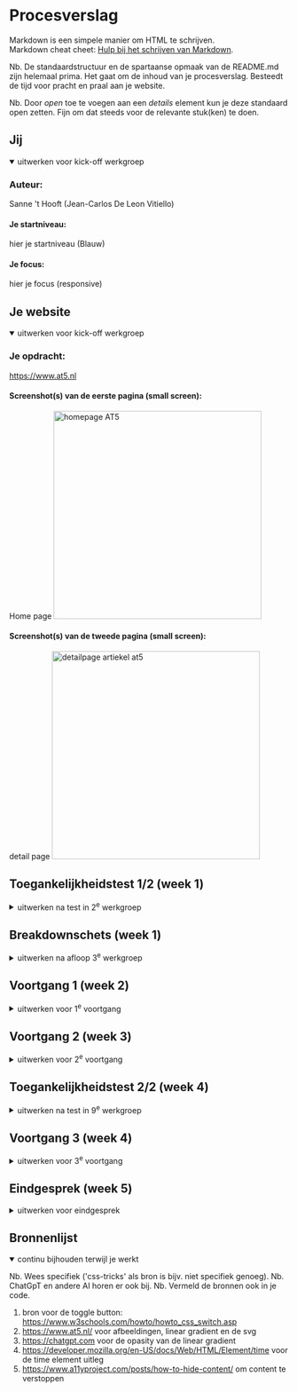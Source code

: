 # Procesverslag
Markdown is een simpele manier om HTML te schrijven.  
Markdown cheat cheet: [Hulp bij het schrijven van Markdown](https://github.com/adam-p/markdown-here/wiki/Markdown-Cheatsheet).

Nb. De standaardstructuur en de spartaanse opmaak van de README.md zijn helemaal prima. Het gaat om de inhoud van je procesverslag. Besteedt de tijd voor pracht en praal aan je website.

Nb. Door *open* toe te voegen aan een *details* element kun je deze standaard open zetten. Fijn om dat steeds voor de relevante stuk(ken) te doen.





## Jij

<details open>
  <summary>uitwerken voor kick-off werkgroep</summary>

  ### Auteur:
  Sanne 't Hooft (Jean-Carlos De Leon Vitiello)

  #### Je startniveau:
  hier je startniveau (Blauw)

  #### Je focus:
  hier je focus (responsive)
 
</details>





## Je website

<details open>
  <summary>uitwerken voor kick-off werkgroep</summary>

  ### Je opdracht:
  https://www.at5.nl

  #### Screenshot(s) van de eerste pagina (small screen): 
  Home page
  <img src="readme-images/Frame 2.png" width="375px" alt="homepage AT5">

  #### Screenshot(s) van de tweede pagina (small screen):
  detail page 
  <img src="readme-images/Frame 4.png" width="375px" alt="detailpage artiekel at5">
 
</details>



## Toegankelijkheidstest 1/2 (week 1)

<details>
  <summary>uitwerken na test in 2<sup>e</sup> werkgroep</summary>

  ### Bevindingen
  - de meeste titels zijn H1
  - er zitten veel errors
  - screen reader skipt de knop actueel.
  - at5 gebruikjt de standaard browser focus state


</details>



## Breakdownschets (week 1)

<details>
  <summary>uitwerken na afloop 3<sup>e</sup> werkgroep</summary>

  ### de hele pagina: 
  <img src="readme-images/Frame 1.png" width="375px" alt="breakdown van de hele pagina">

  ### dynamisch deel (bijv menu): 
  <img src="readme-images/Untitled.jpg" width="375px" alt="breakdown van een dynamisch deel">

</details>





## Voortgang 1 (week 2)

<details>
  <summary>uitwerken voor 1<sup>e</sup> voortgang</summary>

  ### Stand van zaken
  <img src="readme-images/Scherm­afbeelding 2024-10-29 om 17.06.14.png" width="375px" alt="uitomst opdracht 1">


  ### Agenda voor meeting
  samen met je groepje opstellen

  | Jean-Carlo     | Mila               | Teun         | philene          |
  | ---            | ---                | ---          | ---              |
  | HTML/CSS       | hoe maak je gebruik|              |                  |
  | Checken        |van screenreader.   | afwezig      | afwezig          |
  |positionabsolute| Github uploaden    |              |                  |
   grid              werkt niet.

  ### Verslag van meeting
  hier na afloop snel de uitkomsten van de meeting vastleggen

  - Ik moet letten op de volgorde van mijn html eerst de htjes en dan de ptjes
  - meer wit ruimte tussen codes om het overzichtelijk te houden
  - ruim de code op die niet gebruikt worden.
  - gebruik order om de h2 onder de P te krijgen
  - de screenreader vraag is uiteindelijk niet gesteld.

</details>





## Voortgang 2 (week 3)

<details>
  <summary>uitwerken voor 2<sup>e</sup> voortgang</summary>

  ### Stand van zaken
  hier dit ging goed & dit was lastig (neem ook screenshots op van delen van je website en code)


  ### Agenda voor meeting
  samen met je groepje opstellen

  | Jean-c  1      | student 2          | student 3    | student 4        |
  | ---            | ---                | ---          | ---              |
  | Grid uitleg    | en dit             | en ik dit    | en dan ik dat    |
  |                | dit als er tijd is | nog een punt | dit wil ik zeker |
  | ...            | ...                | ...          | ...              |


  ### Verslag van meeting
  hier na afloop snel de uitkomsten van de meeting vastleggen

  - Ik liep vast met de grid maar dat is door een beetje ermee te oefenen tijdens de meeting wel gelukt

</details>





## Toegankelijkheidstest 2/2 (week 4)

<details>
  <summary>uitwerken na test in 9<sup>e</sup> werkgroep</summary>

  ### Bevindingen
  - ik heb de code voor de focus state toegevoegd in mijn css ookal gebruikt AT5 de standaard focus state. ik vond het nog te onduidelijk.
  - Ik moet de skip knop voor de screen reader nog toevoegen.
  - ik heb geen animaties in mijn ontwerp
  voor de rest werkte alles goed
  - ik had op sommige secties geen heading dus die heb ik nu toegevoegd.
  - contrast is overal goed en ik heb de dark modes toegevoegd.
  - skip toe content knop had ik nog niet dus die heb ik ook erbij gezet.
  alle afbeeldingen hebben een alt tekst.

</details>





## Voortgang 3 (week 4)

<details>
  <summary>uitwerken voor 3<sup>e</sup> voortgang</summary>

  ### Stand van zaken
  de hamburger menu maken ging wel goed maar reageerde niet als ik erop klikte.
  <img src="readme-images/Scherm­afbeelding 2024-10-29 om 17.03.59.png" width="375px" alt="uitomst opdracht 1">


  ### Agenda voor meeting
  samen met je groepje opstellen

  | jean-c         | student 2          | student 3    | student 4        |
  | ---            | ---                | ---          | ---              |
  | hamburger menu | en dit             | en ik dit    | en dan ik dat    |
  | opent niet     | dit als er tijd is | nog een punt | dit wil ik zeker |
  | ...            | ...                | ...          | ...              |


  ### Verslag van meeting
  hier na afloop snel de uitkomsten van de meeting vastleggen

  - Inplaats van hoofdletters te typen in de html gebruik text transform uppercase om de tekst in hoofdletters te veranderen
  - de hamburger menu kon ik niet openen omdat de z-index te laag was waardoor er iets voor de knop stond.
  - de html ziet er goed uit en is semantisch correct 
  - snel beginnen met de tweede pagina anders ga ik het niet halen.

</details>





## Eindgesprek (week 5)

<details>
  <summary>uitwerken voor eindgesprek</summary>

  ### Je uitkomst - karakteristiek screenshots:
  <img src="readme-images/Scherm­afbeelding 2024-11-03 om 17.23.55.png" width="375px" alt="uitomst opdracht 1">


  ### Dit ging goed/Heb ik geleerd: 
  De grid was in het begin heel lastig maar na een tijde ermee te werken heb ik het wel onder controlle. Ik vond het vooral handig hoe makkelijk je kan aangeven waar je een element wilt hebben door simpel de collumn en de row aan te geven. Dat is veel handiger dan de flexbox naar mijn mening. ook was het leren van responsive design heel handig en leerzaam.

  <img src="readme-images/Grid.png" width="375px" alt="top">


  ### Dit was lastig/Is niet gelukt:
  At5 heeft een laad meer knop waarbij de SVG 360 grade draait wanneer je hoverd erop en wanneer je weer uit hoverd dan draait het terug. Ik kreeg de eerste draai aan de praat maar het draaide bij mij niet terug. Ik heb veel geprobeerd maar ik kwam er helaas niet uit waardoor ik het opgegeven.

  <img src="readme-images/hover-in-hover-out.png" width="375px" alt="bummer">
</details>





## Bronnenlijst

<details open>
  <summary>continu bijhouden terwijl je werkt</summary>

  Nb. Wees specifiek ('css-tricks' als bron is bijv. niet specifiek genoeg). 
  Nb. ChatGpT en andere AI horen er ook bij.
  Nb. Vermeld de bronnen ook in je code.

  1. bron voor de toggle button: https://www.w3schools.com/howto/howto_css_switch.asp
  2. https://www.at5.nl/ voor afbeeldingen, linear gradient en de svg
  3. https://chatgpt.com voor de opasity van de linear gradient 
  4. https://developer.mozilla.org/en-US/docs/Web/HTML/Element/time voor de time element uitleg
  5. https://www.a11yproject.com/posts/how-to-hide-content/ om content te verstoppen

</details>